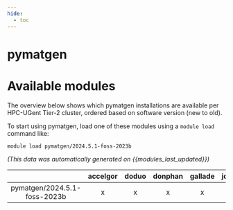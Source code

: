 ```yaml
---
hide:
  - toc
---
```


pymatgen
========

# Available modules


The overview below shows which pymatgen installations are available per HPC-UGent Tier-2 cluster, ordered based on software version (new to old).

To start using pymatgen, load one of these modules using a `module load` command like:

```shell
module load pymatgen/2024.5.1-foss-2023b
```

*(This data was automatically generated on {{modules_last_updated}})*  

| |accelgor|doduo|donphan|gallade|joltik|litleo|shinx|
| :---: | :---: | :---: | :---: | :---: | :---: | :---: | :---: |
|pymatgen/2024.5.1-foss-2023b|x|x|x|x|x|x|x|
